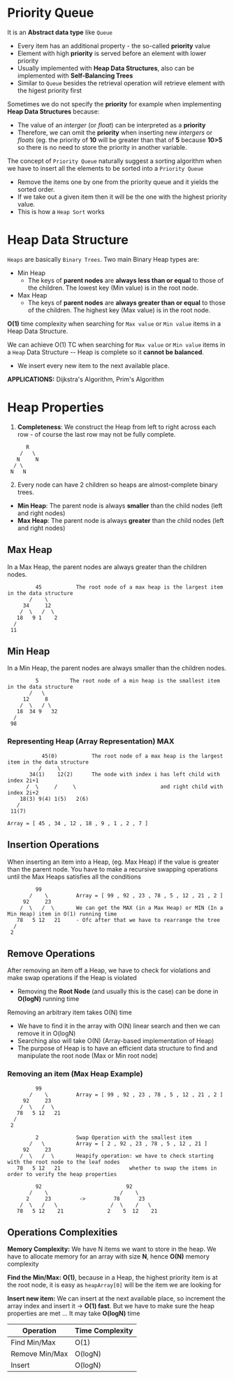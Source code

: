 # Priority Queue
It is an **Abstract data type** like `Queue`
- Every item has an additional property - the so-called **priority** value
- Element with high **priority** is served before an element with lower priority
- Usually implemented with **Heap Data Structures**, also can be implemented with **Self-Balancing Trees**
- Similar to `Queue` besides the retrieval operation will retrieve element with the higest priority first

Sometimes we do not specify the **priority** for example when implementing **Heap Data Structures** because:
- The value of an _interger_ (or _float_) can be interpreted as a **priority**
- Therefore, we can omit the **priority** when inserting new _intergers_ or _floats_ (eg. the priority of **10** will be greater than that of **5** because **10>5** so there is no need to store the priority in another variable.

The concept of `Priority Queue` naturally suggest a sorting algorithm when we have to insert all the elements to be sorted into a `Priority Queue`
- Remove the items one by one from the priority queue and it yields the sorted order.
- If we take out a given item then it will be the one with the highest priority value.
- This is how a `Heap Sort` works


# Heap Data Structure
`Heaps` are basically `Binary Trees`. Two main Binary Heap types are:
- Min Heap
  - The keys of **parent nodes** are **always less than or equal** to those of the children. The lowest key (Min value) is in the root node.
- Max Heap
  - The keys of **parent nodes** are **always greater than or equal** to those of the children. The highest key (Max value) is in the root node.

**O(1)** time complexity when searching for `Max value` or `Min value` items in a Heap Data Structure.

We can achieve O(1) TC when searching for `Max value` or `Min value` items in a `Heap` Data Structure
-- Heap is complete so it **cannot be balanced**.
- We insert every new item to the next available place.

**APPLICATIONS:** Dijkstra's Algorithm, Prim's Algorithm

# Heap Properties
1. **Completeness**: We construct the Heap from left to right across each row - of course the last row may not be fully complete.
```
      R
    /   \
   N     N
  / \    
 N   N    
```
2. Every node can have 2 children so heaps are almost-complete binary trees.
  - **Min Heap**: The parent node is always **smaller** than the child nodes (left and right nodes)
  - **Max Heap**: The parent node is always **greater** than the child nodes (left and right nodes)
  
## Max Heap

In a Max Heap, the parent nodes are always greater than the children nodes.
```
         45           The root node of a max heap is the largest item in the data structure
       /    \
     34     12
    /  \   /  \
   18   9 1    2
  / 
 11  
```

## Min Heap

In a Min Heap, the parent nodes are always smaller than the children nodes.

```
         5          The root node of a min heap is the smallest item in the data structure
       /   \
     12     8
    /  \   / \
   18  34 9   32
  / 
 98
```
### Representing Heap (Array Representation) MAX 
```
           45(0)           The root node of a max heap is the largest item in the data structure
          /     \
       34(1)    12(2)      The node with index i has left child with index 2i+1
      /  \     /     \                           and right child with index 2i+2
    18(3) 9(4) 1(5)   2(6)
   / 
 11(7)
 
Array = [ 45 , 34 , 12 , 18 , 9 , 1 , 2 , 7 ]
```

## Insertion Operations
When inserting an item into a Heap, (eg. Max Heap) if the value is greater than the parent node. You have to make a recursive swapping operations until the Max Heaps satisfies all the conditions

```
         99           
       /    \         Array = [ 99 , 92 , 23 , 78 , 5 , 12 , 21 , 2 ]
     92     23
    /  \   /  \       We can get the MAX (in a Max Heap) or MIN (In a Min Heap) item in O(1) running time
   78   5 12   21     - Ofc after that we have to rearrange the tree
  / 
 2  
```

## Remove Operations
After removing an item off a Heap, we have to check for violations and make swap operations if the Heap is violated
- Removing the **Root Node** (and usually this is the case) can be done in **O(logN)** running time

Removing an arbitrary item takes O(N) time
- We have to find it in the array with O(N) linear search and then we can remove it in O(logN)
- Searching also will take O(N) (Array-based implementation of Heap)
- The purpose of Heap is to have an efficient data structure to find and manipulate the root node (Max or Min root node)

### Removing an item (Max Heap Example)

```
         99           
       /    \         Array = [ 99 , 92 , 23 , 78 , 5 , 12 , 21 , 2 ]
     92     23
    /  \   /  \       
   78   5 12   21     
  / 
 2  
```


```
         2            Swap Operation with the smallest item
       /   \          Array = [ 2 , 92 , 23 , 78 , 5 , 12 , 21 ]
     92     23        
    /  \   /  \       Heapify operation: we have to check starting with the root node to the leaf nodes
   78   5 12   21                      whether to swap the items in order to verify the heap properties
```

```
         92                           92
       /    \                       /    \
      2     23         ->         78      23
    /  \   /   \                 /  \    /   \
   78   5 12    21              2    5  12    21

```
## Operations Complexities

**Memory Complexity:** We have N items we want to store in the heap. We have to allocate memory for an array with size **N**, hence **O(N)** memory complexity

**Find the Min/Max:** **O(1)**, because in a Heap, the highest priority item is at the root node, it is easy as `heapArray[0]` will be the item we are looking for

**Insert new item:** We can insert at the next available place, so increment the array index and insert it -> **O(1) fast**. But we have to make sure the heap properties are met ... It may take **O(logN)** time

| Operation | Time Complexity |
| --- | --- |
| Find Min/Max | O(1) |
| Remove Min/Max | O(logN) |
| Insert | O(logN) |
